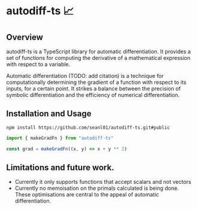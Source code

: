 # autodiff-ts 📈

## Overview
autodiff-ts is a TypeScript library for automatic differentiation. It provides a set of functions for computing the derivative of a mathematical expression with respect to a variable.

Automatic differentiation (TODO: add citation) is a technique for computationally determining the gradient of a function with respect to its inputs, for a certain point. It strikes a balance between the precision of symbolic differentiation and the efficiency of numerical differentiation.

## Installation and Usage

```
npm install https://github.com/seanl01/autodiff-ts.git#public
```

```js
import { makeGradFn } from "autodiff-ts"

const grad = makeGradFn((x, y) => x + y ** 2)

```

## Limitations and future work.
- Currently it only supports functions that accept scalars and not vectors
- Currently no memoisation on the primals calculated is being done. These optimisations are central to the appeal of automatic differentiation.
